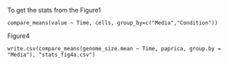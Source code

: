 To get the stats from the Figure1
```
compare_means(value ~ Time, cells, group_by=c("Media","Condition"))
```
Figure4
```
write.csv(compare_means(genome_size.mean ~ Time, paprica, group.by = "Media"), "stats_fig4a.csv")
```
